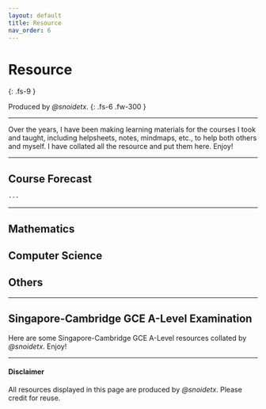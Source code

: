 ```yaml
---
layout: default
title: Resource
nav_order: 6
---
```


# Resource
{: .fs-9 }

Produced by *@snoidetx*.
{: .fs-6 .fw-300 }

---

Over the years, I have been making learning materials for the courses I took and taught, including helpsheets, notes, mindmaps, etc., to help both others and myself. I have collated all the resource and put them here. Enjoy!

---

## Course Forecast
```
---
```

---

## Mathematics

<div id="mathematics-resource"></div>
<script>{% include js/resource/load_mathematics.js %}</script>

## Computer Science

<div id="computer-science-resource"></div>
<script>{% include js/resource/load_computer_science.js %}</script>

## Others

<div id="others-resource"></div>
<script>{% include js/resource/load_others.js %}</script>

---

## Singapore-Cambridge GCE A-Level Examination

Here are some Singapore-Cambridge GCE A-Level resources collated by *@snoidetx*. Enjoy!

<div id="a-level-resource"></div>
<script>{% include js/resource/load_a_level.js %}</script>

---

#### Disclaimer

All resources displayed in this page are produced by *@snoidetx*. Please credit for reuse.

<script>{% include js/resource/adjust_style.js %}</script>